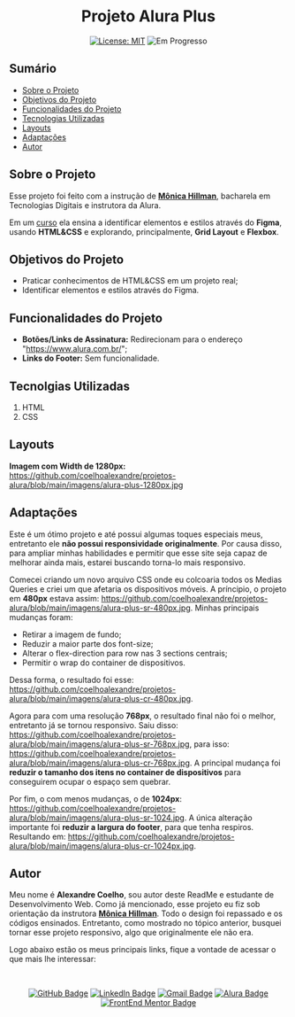<h1 align="center"> Projeto Alura Plus </h1>

<p align="center">  </p>

<div align="center">

<a href="https://github.com/coelhoalexandre/projeto-alura-plus/blob/main/LICENSE" target="_blank"><img src="https://img.shields.io/badge/License-MIT-yellow.svg" alt="License: MIT"></a> <img src="https://img.shields.io/badge/Em_Progresso-blue.svg" alt="Em Progresso">

</div>


## Sumário

- [Sobre o Projeto](#sobre-o-projeto)
- [Objetivos do Projeto](#objetivos-do-projeto)
- [Funcionalidades do Projeto](#funcionalidades-do-projeto)
- [Tecnologias Utilizadas](#tecnolgias-utilizadas)
- [Layouts](#layouts)
- [Adaptações](#adaptações)
- [Autor](#autor)

## Sobre o Projeto

Esse projeto foi feito com a instrução de [**Mônica Hillman**](https://github.com/MonicaHillman), bacharela em Tecnologias Digitais e instrutora da Alura.

Em um [curso](https://cursos.alura.com.br/course/html-css-praticando-html-css) ela ensina a identificar elementos e estilos através do **Figma**, usando **HTML&CSS** e explorando, principalmente, **Grid Layout** e **Flexbox**.

## Objetivos do Projeto

- Praticar conhecimentos de HTML&CSS em um projeto real;
- Identificar elementos e estilos através do Figma.

## Funcionalidades do Projeto

- **Botões/Links de Assinatura:** Redirecionam para o endereço "https://www.alura.com.br/";
- **Links do Footer:** Sem funcionalidade.

## Tecnolgias Utilizadas

1. HTML
2. CSS

## Layouts

**Imagem com Width de 1280px:** https://github.com/coelhoalexandre/projetos-alura/blob/main/imagens/alura-plus-1280px.jpg

## Adaptações

Este é um ótimo projeto e até possui algumas toques especiais meus, entretanto ele **não possui responsividade originalmente**. Por causa disso, para ampliar minhas habilidades e permitir que esse site seja capaz de melhorar ainda mais, estarei buscando torna-lo mais responsivo.

Comecei criando um novo arquivo CSS onde eu colcoaria todos os Medias Queries e criei um que afetaria os dispositivos móveis. A príncipio, o projeto em **480px** estava assim: https://github.com/coelhoalexandre/projetos-alura/blob/main/imagens/alura-plus-sr-480px.jpg. Minhas principais mudanças foram:

- Retirar a imagem de fundo;
- Reduzir a maior parte dos font-size;
- Alterar o flex-direction para row nas 3 sections centrais;
- Permitir o wrap do container de dispositivos.

Dessa forma, o resultado foi esse: https://github.com/coelhoalexandre/projetos-alura/blob/main/imagens/alura-plus-cr-480px.jpg.

Agora para com uma resolução **768px**, o resultado final não foi o melhor, entretanto já se tornou responsivo. Saiu disso: https://github.com/coelhoalexandre/projetos-alura/blob/main/imagens/alura-plus-sr-768px.jpg, para isso: https://github.com/coelhoalexandre/projetos-alura/blob/main/imagens/alura-plus-cr-768px.jpg. A principal mudança foi **reduzir o tamanho dos itens no container de dispositivos** para conseguirem ocupar o espaço sem quebrar.

Por fim, o com menos mudanças, o de **1024px**: https://github.com/coelhoalexandre/projetos-alura/blob/main/imagens/alura-plus-sr-1024.jpg. A única alteração importante foi **reduzir a largura do footer**, para que tenha respiros. Resultando em: https://github.com/coelhoalexandre/projetos-alura/blob/main/imagens/alura-plus-cr-1024px.jpg.

## Autor

Meu nome é **Alexandre Coelho**, sou autor deste ReadMe e estudante de Desenvolvimento Web. Como já mencionado, esse projeto eu fiz sob orientação da instrutora [**Mônica Hillman**](https://github.com/MonicaHillman). Todo o design foi repassado e os códigos ensinados. Entretanto, como mostrado no tópico anterior, busquei tornar esse projeto responsivo, algo que originalmente ele não era.

Logo abaixo estão os meus principais links, fique a vontade de acessar o que mais lhe interessar:

<br>

<div align="center">

<a href = "https://github.com/coelhoalexandre"><img src="https://img.shields.io/badge/GitHub-%23333?style=for-the-badge&logo=github&logoColor=white" alt="GitHub Badge"></a>
<a href="https://www.linkedin.com/in/-coelhoalexandre/" target="_blank"><img src="https://img.shields.io/badge/-LinkedIn-%230077B5?style=for-the-badge&logo=linkedin&logoColor=white" alt="LinkedIn Badge"></a>
<a href = "mailto:alexandrecoelhocontato@gmail.com" target="_blank"><img src="https://img.shields.io/badge/-Gmail-critical?style=for-the-badge&logo=gmail&logoColor=white" target="_blank" alt="Gmail Badge"></a>
<a href = "https://cursos.alura.com.br/user/coelhoalexandre" target="_blank"><img src="https://img.shields.io/badge/Alura-0747a6?style=for-the-badge&logo=alura&logoColor=white" target="_blank" alt="Alura Badge"></a>
<a href = "https://www.frontendmentor.io/profile/coelhoalexandre" target="_blank"><img src="https://img.shields.io/badge/Frontend_Mentor-white?style=for-the-badge&logo=frontendmentor&logoColor=blue" alt="FrontEnd Mentor Badge">
